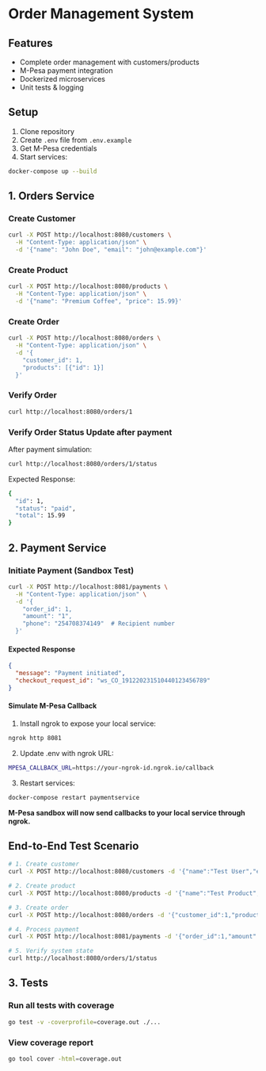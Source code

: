 # Order Management System

## Features
- Complete order management with customers/products
- M-Pesa payment integration
- Dockerized microservices
- Unit tests & logging

## Setup
1. Clone repository
2. Create `.env` file from `.env.example`
3. Get M-Pesa credentials
4. Start services:
```bash
docker-compose up --build
```

## 1. Orders Service
### Create Customer

```bash
curl -X POST http://localhost:8080/customers \
  -H "Content-Type: application/json" \
  -d '{"name": "John Doe", "email": "john@example.com"}'
```

### Create Product

```bash
curl -X POST http://localhost:8080/products \
  -H "Content-Type: application/json" \
  -d '{"name": "Premium Coffee", "price": 15.99}'
```

### Create Order

```bash
curl -X POST http://localhost:8080/orders \
  -H "Content-Type: application/json" \
  -d '{
    "customer_id": 1,
    "products": [{"id": 1}]
  }'
```

### Verify Order

```bash
curl http://localhost:8080/orders/1
```

### Verify Order Status Update after payment
After payment simulation:

```bash
curl http://localhost:8080/orders/1/status
```
Expected Response:

```bash
{
  "id": 1,
  "status": "paid",
  "total": 15.99
}
```

## 2. Payment Service
### Initiate Payment (Sandbox Test)

```bash
curl -X POST http://localhost:8081/payments \
  -H "Content-Type: application/json" \
  -d '{
    "order_id": 1,
    "amount": "1",
    "phone": "254708374149"  # Recipient number
  }'
```
#### Expected Response

```json
{
  "message": "Payment initiated",
  "checkout_request_id": "ws_CO_191220231510440123456789"
}
```

#### Simulate M-Pesa Callback
1. Install ngrok to expose your local service:

```bash
ngrok http 8081
```

2. Update .env with ngrok URL:

```bash
MPESA_CALLBACK_URL=https://your-ngrok-id.ngrok.io/callback
```

3. Restart services:

```bash
docker-compose restart paymentservice
```

**M-Pesa sandbox will now send callbacks to your local service through ngrok.**

## End-to-End Test Scenario

```bash
# 1. Create customer
curl -X POST http://localhost:8080/customers -d '{"name":"Test User","email":"test@example.com"}'

# 2. Create product
curl -X POST http://localhost:8080/products -d '{"name":"Test Product","price":9.99}'

# 3. Create order
curl -X POST http://localhost:8080/orders -d '{"customer_id":1,"products":[{"id":1}]}'

# 4. Process payment
curl -X POST http://localhost:8081/payments -d '{"order_id":1,"amount":"1","phone":"254708374149"}'

# 5. Verify system state
curl http://localhost:8080/orders/1/status
```

## 3. Tests

### Run all tests with coverage

```bash
go test -v -coverprofile=coverage.out ./...
```

### View coverage report
```bash
go tool cover -html=coverage.out
```
